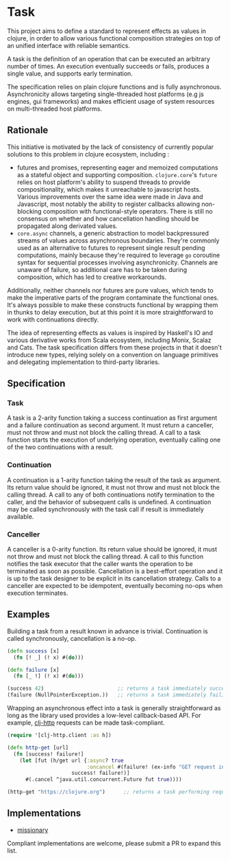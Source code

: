 # Task

This project aims to define a standard to represent effects as values in clojure, in order to allow various functional composition strategies on top of an unified interface with reliable semantics.

A task is the definition of an operation that can be executed an arbitrary number of times. An execution eventually succeeds or fails, produces a single value, and supports early termination.

The specification relies on plain clojure functions and is fully asynchronous. Asynchronicity allows targeting single-threaded host platforms (e.g js engines, gui frameworks) and makes efficient usage of system resources on multi-threaded host platforms.


## Rationale

This initiative is motivated by the lack of consistency of currently popular solutions to this problem in clojure ecosystem, including :
* futures and promises, representing eager and memoized computations as a stateful object and supporting composition. `clojure.core`'s `future` relies on host platform's ability to suspend threads to provide compositionality, which makes it unreachable to javascript hosts. Various improvements over the same idea were made in Java and Javascript, most notably the ability to register callbacks allowing non-blocking composition with functional-style operators. There is still no consensus on whether and how cancellation handling should be propagated along derivated values.
* `core.async` channels, a generic abstraction to model backpressured streams of values across asynchronous boundaries. They're commonly used as an alternative to futures to represent single result pending computations, mainly because they're required to leverage `go` coroutine syntax for sequential processes involving asynchronicity. Channels are unaware of failure, so additional care has to be taken during composition, which has led to creative workarounds.

Additionally, neither channels nor futures are pure values, which tends to make the imperative parts of the program contaminate the functional ones. It's always possible to make these constructs functional by wrapping them in thunks to delay execution, but at this point it is more straightforward to work with continuations directly.

The idea of representing effects as values is inspired by Haskell's IO and various derivative works from Scala ecosystem, including Monix, Scalaz and Cats. The task specification differs from these projects in that it doesn't introduce new types, relying solely on a convention on language primitives and delegating implementation to third-party libraries.


## Specification

### Task
A task is a 2-arity function taking a success continuation as first argument and a failure continuation as second argument. It must return a canceller, must not throw and must not block the calling thread. A call to a task function starts the execution of underlying operation, eventually calling one of the two continuations with a result.

### Continuation
A continuation is a 1-arity function taking the result of the task as argument. Its return value should be ignored, it must not throw and must not block the calling thread. A call to any of both continuations notify termination to the caller, and the behavior of subsequent calls is undefined. A continuation may be called synchronously with the task call if result is immediately available.

### Canceller
A canceller is a 0-arity function. Its return value should be ignored, it must not throw and must not block the calling thread. A call to this function notifies the task executor that the caller wants the operation to be terminated as soon as possible. Cancellation is a best-effort operation and it is up to the task designer to be explicit in its cancellation strategy. Calls to a canceller are expected to be idempotent, eventually becoming no-ops when execution terminates.


## Examples

Building a task from a result known in advance is trivial. Continuation is called synchronously, cancellation is a no-op.
```clojure
(defn success [x]
  (fn [! _] (! x) #(do)))

(defn failure [x]
  (fn [_ !] (! x) #(do)))

(success 42)                        ;; returns a task immediately succeeding with 42
(failure (NullPointerException.))   ;; returns a task immediately failing with NPE
```

Wrapping an asynchronous effect into a task is generally straightforward as long as the library used provides a low-level callback-based API. For example, [clj-http](https://github.com/dakrone/clj-http) requests can be made task-compliant.
```clojure
(require '[clj-http.client :as h])

(defn http-get [url]
  (fn [success! failure!]
    (let [fut (h/get url {:async? true
                          :oncancel #(failure! (ex-info "GET request interrupted." {:url url}))}
                     success! failure!)]
      #(.cancel ^java.util.concurrent.Future fut true))))

(http-get "https://clojure.org")      ;; returns a task performing request and completing with response
```


## Implementations

* [missionary](https://github.com/leonoel/missionary)

Compliant implementations are welcome, please submit a PR to expand this list.
